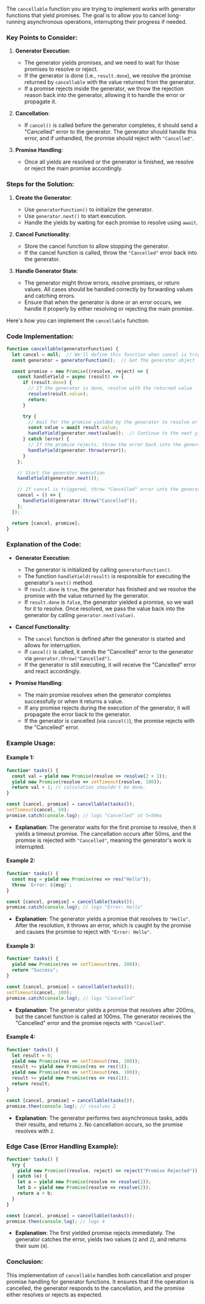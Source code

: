 The `cancellable` function you are trying to implement works with generator functions that yield promises. The goal is to allow you to cancel long-running asynchronous operations, interrupting their progress if needed.

### Key Points to Consider:
1. **Generator Execution**:
   - The generator yields promises, and we need to wait for those promises to resolve or reject.
   - If the generator is done (i.e., `result.done`), we resolve the promise returned by `cancellable` with the value returned from the generator.
   - If a promise rejects inside the generator, we throw the rejection reason back into the generator, allowing it to handle the error or propagate it.

2. **Cancellation**:
   - If `cancel()` is called before the generator completes, it should send a "Cancelled" error to the generator. The generator should handle this error, and if unhandled, the promise should reject with `"Cancelled"`.

3. **Promise Handling**:
   - Once all yields are resolved or the generator is finished, we resolve or reject the main promise accordingly.

### Steps for the Solution:

1. **Create the Generator**:
   - Use `generatorFunction()` to initialize the generator.
   - Use `generator.next()` to start execution.
   - Handle the yields by waiting for each promise to resolve using `await`.

2. **Cancel Functionality**:
   - Store the cancel function to allow stopping the generator.
   - If the cancel function is called, throw the `"Cancelled"` error back into the generator.

3. **Handle Generator State**:
   - The generator might throw errors, resolve promises, or return values. All cases should be handled correctly by forwarding values and catching errors.
   - Ensure that when the generator is done or an error occurs, we handle it properly by either resolving or rejecting the main promise.

Here's how you can implement the `cancellable` function:

### Code Implementation:

```javascript
function cancellable(generatorFunction) {
  let cancel = null;  // We'll define this function when cancel is triggered
  const generator = generatorFunction();  // Get the generator object

  const promise = new Promise((resolve, reject) => {
    const handleYield = async (result) => {
      if (result.done) {
        // If the generator is done, resolve with the returned value
        resolve(result.value);
        return;
      }

      try {
        // Wait for the promise yielded by the generator to resolve or reject
        const value = await result.value;
        handleYield(generator.next(value));  // Continue to the next yield
      } catch (error) {
        // If the promise rejects, throw the error back into the generator
        handleYield(generator.throw(error));
      }
    };

    // Start the generator execution
    handleYield(generator.next());

    // If cancel is triggered, throw "Cancelled" error into the generator
    cancel = () => {
      handleYield(generator.throw("Cancelled"));
    };
  });

  return [cancel, promise];
}
```

### Explanation of the Code:
- **Generator Execution**:
  - The generator is initialized by calling `generatorFunction()`. 
  - The function `handleYield(result)` is responsible for executing the generator's `next()` method.
  - If `result.done` is `true`, the generator has finished and we resolve the promise with the value returned by the generator.
  - If `result.done` is `false`, the generator yielded a promise, so we wait for it to resolve. Once resolved, we pass the value back into the generator by calling `generator.next(value)`.

- **Cancel Functionality**:
  - The `cancel` function is defined after the generator is started and allows for interruption.
  - If `cancel()` is called, it sends the "Cancelled" error to the generator via `generator.throw("Cancelled")`.
  - If the generator is still executing, it will receive the "Cancelled" error and react accordingly.

- **Promise Handling**:
  - The main promise resolves when the generator completes successfully or when it returns a value.
  - If any promise rejects during the execution of the generator, it will propagate the error back to the generator.
  - If the generator is cancelled (via `cancel()`), the promise rejects with the "Cancelled" error.

### Example Usage:

#### Example 1:
```javascript
function* tasks() {
  const val = yield new Promise(resolve => resolve(2 + 2));
  yield new Promise(resolve => setTimeout(resolve, 100));
  return val + 1; // calculation shouldn't be done.
}

const [cancel, promise] = cancellable(tasks());
setTimeout(cancel, 50);
promise.catch(console.log); // logs "Cancelled" at t=50ms
```

- **Explanation**: The generator waits for the first promise to resolve, then it yields a timeout promise. The cancellation occurs after 50ms, and the promise is rejected with `"Cancelled"`, meaning the generator's work is interrupted.

#### Example 2:
```javascript
function* tasks() {
  const msg = yield new Promise(res => res("Hello"));
  throw `Error: ${msg}`; 
}

const [cancel, promise] = cancellable(tasks());
promise.catch(console.log); // logs "Error: Hello"
```

- **Explanation**: The generator yields a promise that resolves to `"Hello"`. After the resolution, it throws an error, which is caught by the promise and causes the promise to reject with `"Error: Hello"`.

#### Example 3:
```javascript
function* tasks() {
  yield new Promise(res => setTimeout(res, 200)); 
  return "Success"; 
}

const [cancel, promise] = cancellable(tasks());
setTimeout(cancel, 100);
promise.catch(console.log); // logs "Cancelled"
```

- **Explanation**: The generator yields a promise that resolves after 200ms, but the cancel function is called at 100ms. The generator receives the "Cancelled" error and the promise rejects with `"Cancelled"`.

#### Example 4:
```javascript
function* tasks() {
  let result = 0; 
  yield new Promise(res => setTimeout(res, 100));
  result += yield new Promise(res => res(1)); 
  yield new Promise(res => setTimeout(res, 100)); 
  result += yield new Promise(res => res(1)); 
  return result;
}

const [cancel, promise] = cancellable(tasks());
promise.then(console.log); // resolves 2
```

- **Explanation**: The generator performs two asynchronous tasks, adds their results, and returns `2`. No cancellation occurs, so the promise resolves with `2`.

### Edge Case (Error Handling Example):

```javascript
function* tasks() {
  try {
    yield new Promise((resolve, reject) => reject("Promise Rejected"));
  } catch (e) {
    let a = yield new Promise(resolve => resolve(2));
    let b = yield new Promise(resolve => resolve(2)); 
    return a + b; 
  }
}

const [cancel, promise] = cancellable(tasks());
promise.then(console.log); // logs 4
```

- **Explanation**: The first yielded promise rejects immediately. The generator catches the error, yields two values (`2` and `2`), and returns their sum (`4`).

### Conclusion:
This implementation of `cancellable` handles both cancellation and proper promise handling for generator functions. It ensures that if the operation is cancelled, the generator responds to the cancellation, and the promise either resolves or rejects as expected.